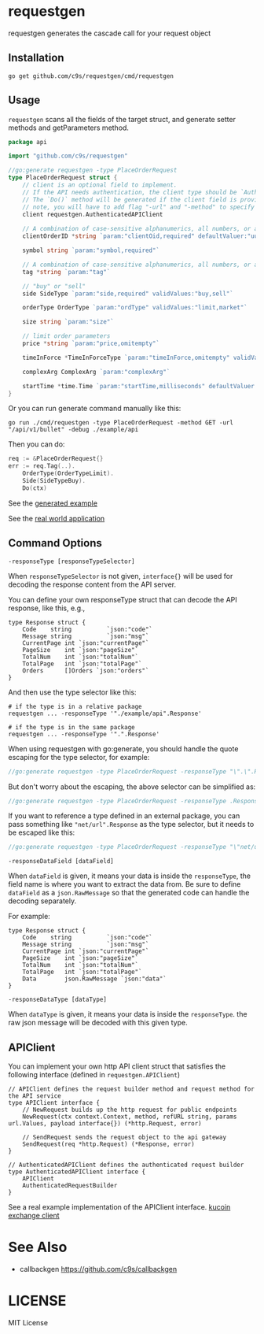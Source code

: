# requestgen

<!--
[![Go Report Card](https://goreportcard.com/badge/github.com/c9s/requestgen)](https://goreportcard.com/report/github.com/c9s/requestgen)
-->

requestgen generates the cascade call for your request object

## Installation

```
go get github.com/c9s/requestgen/cmd/requestgen
```

## Usage

`requestgen` scans all the fields of the target struct, and generate setter
methods and getParameters method.

```go
package api

import "github.com/c9s/requestgen"

//go:generate requestgen -type PlaceOrderRequest
type PlaceOrderRequest struct {
	// client is an optional field to implement.
	// If the API needs authentication, the client type should be `AuthenticatedAPIClient`. Otherwise, `APIClient`.
	// The `Do()` method will be generated if the client field is provided.
	// note, you will have to add flag "-url" and "-method" to specify your endpoint and the request method.
	client requestgen.AuthenticatedAPIClient
	
	// A combination of case-sensitive alphanumerics, all numbers, or all letters of up to 32 characters.
	clientOrderID *string `param:"clientOid,required" defaultValuer:"uuid()"`

	symbol string `param:"symbol,required"`

	// A combination of case-sensitive alphanumerics, all numbers, or all letters of up to 8 characters.
	tag *string `param:"tag"`

	// "buy" or "sell"
	side SideType `param:"side,required" validValues:"buy,sell"`

	orderType OrderType `param:"ordType" validValues:"limit,market"`

	size string `param:"size"`

	// limit order parameters
	price *string `param:"price,omitempty"`

	timeInForce *TimeInForceType `param:"timeInForce,omitempty" validValues:"GTC,GTT,FOK"`

	complexArg ComplexArg `param:"complexArg"`

	startTime *time.Time `param:"startTime,milliseconds" defaultValuer:"now()"`
}
```

Or you can run generate command manually like this:

```shell
go run ./cmd/requestgen -type PlaceOrderRequest -method GET -url "/api/v1/bullet" -debug ./example/api 
```

Then you can do:

```go
req := &PlaceOrderRequest{}
err := req.Tag(..).
	OrderType(OrderTypeLimit).
	Side(SideTypeBuy).
	Do(ctx)
```

See the [generated example](./example/api/place_order_request_accessors.go)

See the [real world application](https://github.com/c9s/bbgo/blob/main/pkg/exchange/kucoin/kucoinapi/marketdata.go#L3)

## Command Options

`-responseType [responseTypeSelector]`

When `responseTypeSelector` is not given, `interface{}` will be used for decoding the response content from the API server.

You can define your own responseType struct that can decode the API response, like this, e.g.,

```
type Response struct {
	Code    string          `json:"code"`
	Message string          `json:"msg"`
	CurrentPage int `json:"currentPage"`
	PageSize    int `json:"pageSize"`
	TotalNum    int `json:"totalNum"`
	TotalPage   int `json:"totalPage"`
	Orders      []Orders `json:"orders"`
}
```

And then use the type selector like this:

```shell
# if the type is in a relative package
requestgen ... -responseType '"./example/api".Response'

# if the type is in the same package
requestgen ... -responseType '".".Response'
```


When using requestgen with go:generate, you should handle the quote escaping
for the type selector, for example:


```go
//go:generate requestgen -type PlaceOrderRequest -responseType "\".\".Response" -responseDataField Data -responseDataType "\".\"Order"
```

But don't worry about the escaping, the above selector can be simplified as:

```go
//go:generate requestgen -type PlaceOrderRequest -responseType .Response -responseDataField Data -responseDataType .Order
```

If you want to reference a type defined in an external package, you can pass
something like `"net/url".Response` as the type selector, but it needs to be
escaped like this:

```go
//go:generate requestgen -type PlaceOrderRequest -responseType "\"net/url\".Response"
```


`-responseDataField [dataField]`

When `dataField` is given, it means your data is inside the `responseType`, the field name is where you want to extract the data from.
Be sure to define `dataField` as a `json.RawMessage` so that the generated code can handle the decoding separately.

For example:

```
type Response struct {
	Code    string          `json:"code"`
	Message string          `json:"msg"`
	CurrentPage int `json:"currentPage"`
	PageSize    int `json:"pageSize"`
	TotalNum    int `json:"totalNum"`
	TotalPage   int `json:"totalPage"`
	Data        json.RawMessage `json:"data"`
}
```

`-responseDataType [dataType]` 

When `dataType` is given, it means your data is inside the `responseType`. the raw json message will be decoded with this given type.


## APIClient

You can implement your own http API client struct that satisfies the following
interface (defined in `requestgen.APIClient`)

```
// APIClient defines the request builder method and request method for the API service
type APIClient interface {
	// NewRequest builds up the http request for public endpoints
	NewRequest(ctx context.Context, method, refURL string, params url.Values, payload interface{}) (*http.Request, error)

	// SendRequest sends the request object to the api gateway
	SendRequest(req *http.Request) (*Response, error)
}

// AuthenticatedAPIClient defines the authenticated request builder
type AuthenticatedAPIClient interface {
	APIClient
	AuthenticatedRequestBuilder
}
```

See a real example implementation of the APIClient interface. [kucoin exchange client](./example/api/client.go)

# See Also

- callbackgen <https://github.com/c9s/callbackgen>

# LICENSE

MIT License
